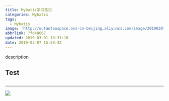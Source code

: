 ```yaml
---
title: Mybatis学习笔记
categories: Mybatis
tags:
  - Mybatis
image: 'http://wutaotaospace.oss-cn-beijing.aliyuncs.com/image/20190307_1.jpg'
abbrlink: 7fd48667
updated: 2019-03-01 18:31:10
date: 2019-03-07 15:59:42
---
```

description
<!-- more -->
## Test
##
<hr />
<img src="http://wutaotaospace.oss-cn-beijing.aliyuncs.com/image/20190307_1.jpg" class="full-image" />
